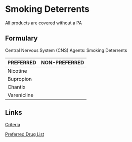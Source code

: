 # Smoking Deterrents

All products are covered without a PA

## Formulary

Central Nervous System (CNS) Agents: Smoking Deterrents

| PREFERRED | NON-PREFERRED |
| :--- | ---: |
| Nicotine    | |
| Bupropion   | |
| Chantix     | |
| Varenicline | |

## Links

[Criteria]()

[Preferred Drug List]()
